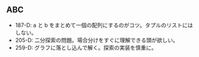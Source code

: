 
## ABC 
- 187-D: a と b をまとめて一個の配列にするのがコツ。タプルのリストにはしない。
- 205-D: 二分探索の問題。場合分けをすぐに理解できる頭が欲しい。
- 259-D: グラフに落とし込んで解く。探索の実装を慎重に。
